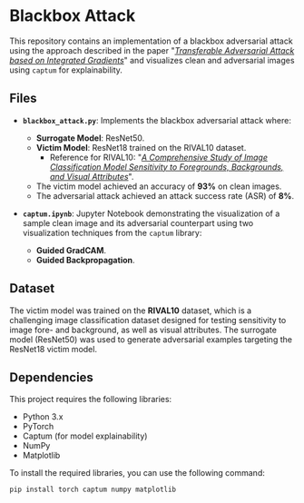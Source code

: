# Blackbox Attack

This repository contains an implementation of a blackbox adversarial attack using the approach described in the paper "[*Transferable Adversarial Attack based on Integrated Gradients*](https://arxiv.org/abs/2205.13152)" and visualizes clean and adversarial images using `captum` for explainability.

## Files

- **`blackbox_attack.py`**: Implements the blackbox adversarial attack where:
  - **Surrogate Model**: ResNet50.
  - **Victim Model**: ResNet18 trained on the RIVAL10 dataset. 
    - Reference for RIVAL10: "[*A Comprehensive Study of Image Classification Model Sensitivity to Foregrounds, Backgrounds, and Visual Attributes*](https://arxiv.org/abs/2201.10766)".
  - The victim model achieved an accuracy of **93%** on clean images.
  - The adversarial attack achieved an attack success rate (ASR) of **8%**.

- **`captum.ipynb`**: Jupyter Notebook demonstrating the visualization of a sample clean image and its adversarial counterpart using two visualization techniques from the `captum` library:
  - **Guided GradCAM**.
  - **Guided Backpropagation**.

## Dataset

The victim model was trained on the **RIVAL10** dataset, which is a challenging image classification dataset designed for testing sensitivity to image fore- and background, as well as visual attributes. The surrogate model (ResNet50) was used to generate adversarial examples targeting the ResNet18 victim model.

## Dependencies

This project requires the following libraries:
- Python 3.x
- PyTorch
- Captum (for model explainability)
- NumPy
- Matplotlib

To install the required libraries, you can use the following command:

```bash
pip install torch captum numpy matplotlib 
